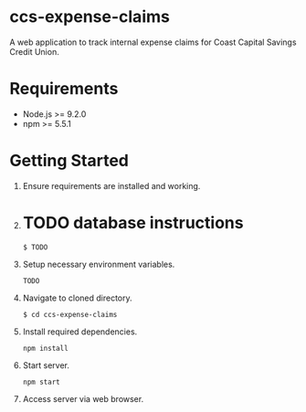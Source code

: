 # ccs-expense-claims

A web application to track internal expense claims for Coast Capital Savings Credit Union.

# Requirements

* Node.js >= 9.2.0
* npm >= 5.5.1

# Getting Started

1. Ensure requirements are installed and working.
2. # TODO database instructions

    ```$ TODO```

3. Setup necessary environment variables.

    ```
    TODO
    ```

4. Navigate to cloned directory.

    ```$ cd ccs-expense-claims```

5. Install required dependencies.

    ```npm install```

6. Start server.

    ```npm start```

7. Access server via web browser.
